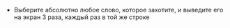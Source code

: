 - Выберите абсолютно любое слово, которое захотите, и выведите его на экран 3 раза, каждый раз в той же строке
